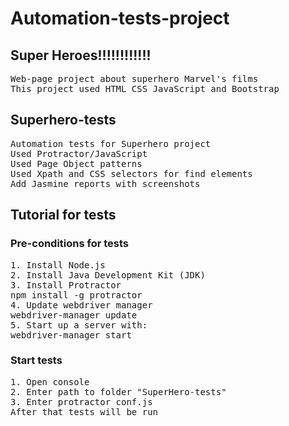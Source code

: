 # Automation-tests-project

<h2> Super Heroes!!!!!!!!!!!! </h2> 
<pre>
Web-page project about superhero Marvel's films 
This project used HTML_CSS_JavaScript and Bootstrap 
</pre>

<h2> Superhero-tests </h2>
<pre>Automation tests for Superhero project 
Used Protractor/JavaScript 
Used Page Object patterns
Used Xpath and CSS selectors for find elements 
Add Jasmine reports with screenshots </pre>


<h2> Tutorial for tests </h2>

<h3>Pre-conditions for tests</h3>

<pre>
1. Install Node.js
2. Install Java Development Kit (JDK)
3. Install Protractor
npm install -g protractor
4. Update webdriver manager
webdriver-manager update
5. Start up a server with:
webdriver-manager start
</pre>


<h3> Start tests </h3>
<pre>
1. Open console
2. Enter path to folder "SuperHero-tests"
3. Enter protractor conf.js
After that tests will be run
</pre>
